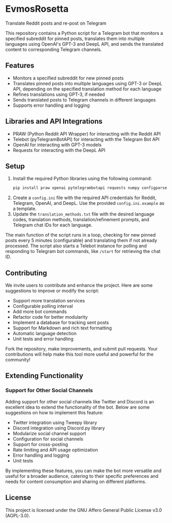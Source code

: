 # EvmosRosetta
Translate Reddit posts and re-post on Telegram

This repository contains a Python script for a Telegram bot that monitors a specified subreddit for pinned posts, translates them into multiple languages using OpenAI's GPT-3 and DeepL API, and sends the translated content to corresponding Telegram channels.

## Features
- Monitors a specified subreddit for new pinned posts
- Translates pinned posts into multiple languages using GPT-3 or DeepL API, depending on the specified translation method for each language
- Refines translations using GPT-3, if needed
- Sends translated posts to Telegram channels in different languages
- Supports error handling and logging

## Libraries and API Integrations
- PRAW (Python Reddit API Wrapper) for interacting with the Reddit API
- Telebot (pyTelegramBotAPI) for interacting with the Telegram Bot API
- OpenAI for interacting with GPT-3 models
- Requests for interacting with the DeepL API

## Setup
1. Install the required Python libraries using the following command:
    ```bash
    pip install praw openai pytelegrambotapi requests numpy configparser
    ```
2. Create a `config.ini` file with the required API credentials for Reddit, Telegram, OpenAI, and DeepL. Use the provided `config.ini.example` as a template.
3. Update the `translation_methods.txt` file with the desired language codes, translation methods, translation/refinement prompts, and Telegram chat IDs for each language.

The main function of the script runs in a loop, checking for new pinned posts every 5 minutes (configurable) and translating them if not already processed. The script also starts a Telebot instance for polling and responding to Telegram bot commands, like `/start` for retrieving the chat ID.

## Contributing
We invite users to contribute and enhance the project. Here are some suggestions to improve or modify the script:

- Support more translation services
- Configurable polling interval
- Add more bot commands
- Refactor code for better modularity
- Implement a database for tracking sent posts
- Support for Markdown and rich text formatting
- Automatic language detection
- Unit tests and error handling

Fork the repository, make improvements, and submit pull requests. Your contributions will help make this tool more useful and powerful for the community!

## Extending Functionality
### Support for Other Social Channels
Adding support for other social channels like Twitter and Discord is an excellent idea to extend the functionality of the bot. Below are some suggestions on how to implement this feature:

- Twitter integration using Tweepy library
- Discord integration using Discord.py library
- Modularize social channel support
- Configuration for social channels
- Support for cross-posting
- Rate limiting and API usage optimization
- Error handling and logging
- Unit tests

By implementing these features, you can make the bot more versatile and useful for a broader audience, catering to their specific preferences and needs for content consumption and sharing on different platforms.

## License
This project is licensed under the GNU Affero General Public License v3.0 (AGPL-3.0).
